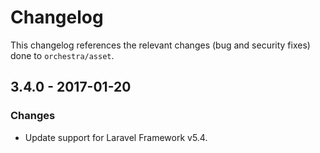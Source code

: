 # Changelog

This changelog references the relevant changes (bug and security fixes) done to `orchestra/asset`.

## 3.4.0 - 2017-01-20

### Changes

* Update support for Laravel Framework v5.4.
